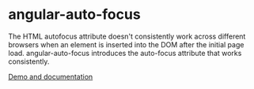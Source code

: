 # angular-auto-focus

The HTML autofocus attribute doesn't consistently work across different browsers when an element is inserted into the DOM after the initial page load. angular-auto-focus introduces the auto-focus attribute that works consistently.

[Demo and documentation](http://myplanetdigital.github.io/angular-auto-focus/)

